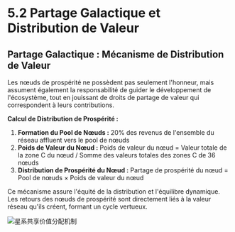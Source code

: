 # 5.2 Partage Galactique et Distribution de Valeur

## Partage Galactique : Mécanisme de Distribution de Valeur

Les nœuds de prospérité ne possèdent pas seulement l'honneur, mais assument également la responsabilité de guider le développement de l'écosystème, tout en jouissant de droits de partage de valeur qui correspondent à leurs contributions.

**Calcul de Distribution de Prospérité :**

1. **Formation du Pool de Nœuds :** 20% des revenus de l'ensemble du réseau affluent vers le pool de nœuds
2. **Poids de Valeur du Nœud :** Poids de valeur du nœud = Valeur totale de la zone C du nœud / Somme des valeurs totales des zones C de 36 nœuds
3. **Distribution de Prospérité du Nœud :** Partage de prospérité du nœud = Pool de nœuds × Poids de valeur du nœud

Ce mécanisme assure l'équité de la distribution et l'équilibre dynamique. Les retours des nœuds de prospérité sont directement liés à la valeur réseau qu'ils créent, formant un cycle vertueux.

![星系共享价值分配机制](/images/图13.svg)